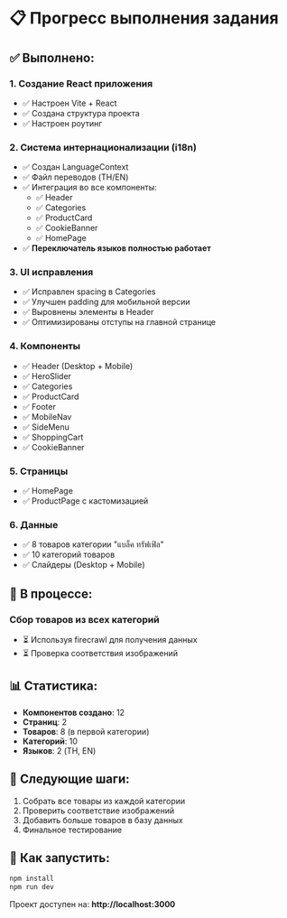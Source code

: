 # 📋 Прогресс выполнения задания

## ✅ Выполнено:

### 1. Создание React приложения
- ✅ Настроен Vite + React
- ✅ Создана структура проекта
- ✅ Настроен роутинг

### 2. Система интернационализации (i18n)
- ✅ Создан LanguageContext
- ✅ Файл переводов (TH/EN)
- ✅ Интеграция во все компоненты:
  - ✅ Header
  - ✅ Categories  
  - ✅ ProductCard
  - ✅ CookieBanner
  - ✅ HomePage
- ✅ **Переключатель языков полностью работает**

### 3. UI исправления
- ✅ Исправлен spacing в Categories
- ✅ Улучшен padding для мобильной версии
- ✅ Выровнены элементы в Header
- ✅ Оптимизированы отступы на главной странице

### 4. Компоненты
- ✅ Header (Desktop + Mobile)
- ✅ HeroSlider
- ✅ Categories
- ✅ ProductCard
- ✅ Footer
- ✅ MobileNav
- ✅ SideMenu
- ✅ ShoppingCart
- ✅ CookieBanner

### 5. Страницы
- ✅ HomePage
- ✅ ProductPage с кастомизацией

### 6. Данные
- ✅ 8 товаров категории "แบล็ค ทรัฟเฟิล"
- ✅ 10 категорий товаров
- ✅ Слайдеры (Desktop + Mobile)

## 🔄 В процессе:

### Сбор товаров из всех категорий
- ⏳ Используя firecrawl для получения данных
- ⏳ Проверка соответствия изображений

## 📊 Статистика:

- **Компонентов создано**: 12
- **Страниц**: 2
- **Товаров**: 8 (в первой категории)
- **Категорий**: 10
- **Языков**: 2 (TH, EN)

## 🎯 Следующие шаги:

1. Собрать все товары из каждой категории
2. Проверить соответствие изображений
3. Добавить больше товаров в базу данных
4. Финальное тестирование

## 🚀 Как запустить:

```bash
npm install
npm run dev
```

Проект доступен на: **http://localhost:3000**

